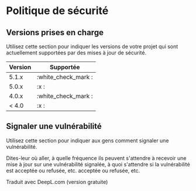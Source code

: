 # Politique de sécurité

## Versions prises en charge

Utilisez cette section pour indiquer les versions de votre projet qui sont
actuellement supportées par des mises à jour de sécurité.

| Version | Supportée |
| ------- | ------------------ |
| 5.1.x | :white_check_mark : |
| 5.0.x | :x :                |
| 4.0.x | :white_check_mark : |
| < 4.0 | :x :                |

## Signaler une vulnérabilité

Utilisez cette section pour indiquer aux gens comment signaler une vulnérabilité.

Dites-leur où aller, à quelle fréquence ils peuvent s'attendre à recevoir une mise à jour sur une
vulnérabilité signalée, à quoi s'attendre si la vulnérabilité est acceptée ou refusée, etc.
acceptée ou refusée, etc.

Traduit avec DeepL.com (version gratuite)
